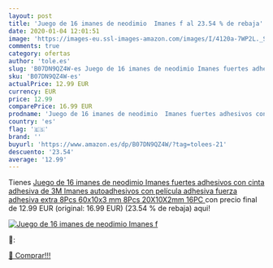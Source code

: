 ```yaml
---
layout: post
title: 'Juego de 16 imanes de neodimio  Imanes f al 23.54 % de rebaja'
date: 2020-01-04 12:01:51
image: 'https://images-eu.ssl-images-amazon.com/images/I/4120a-7WP2L._SL400_.jpg'
comments: true
category: ofertas
author: 'tole.es'
slug: 'B07DN9QZ4W-es Juego de 16 imanes de neodimio Imanes fuertes adhesivos...'
sku: 'B07DN9QZ4W-es'
actualPrice: 12.99 EUR
currency: EUR
price: 12.99
comparePrice: 16.99 EUR
prodname: 'Juego de 16 imanes de neodimio  Imanes fuertes adhesivos con cinta adhesiva de 3M  Imanes autoadhesivos con película adhesiva  fuerza adhesiva extra  8Pcs 60x10x3 mm  8Pcs 20X10X2mm  16PC '
country: 'es'
flag: '🇪🇸'
brand: ''
buyurl: 'https://www.amazon.es/dp/B07DN9QZ4W/?tag=tolees-21'
descuento: '23.54'
average: '12.99'
---
```


Tienes [Juego de 16 imanes de neodimio  Imanes fuertes adhesivos con cinta adhesiva de 3M  Imanes autoadhesivos con película adhesiva  fuerza adhesiva extra  8Pcs 60x10x3 mm  8Pcs 20X10X2mm  16PC ](https://www.amazon.es/dp/B07DN9QZ4W/?tag=tolees-21) con precio final de  12.99 EUR (original: 16.99 EUR) (23.54 %  de rebaja) aqui!

[![Juego de 16 imanes de neodimio  Imanes f](https://images-eu.ssl-images-amazon.com/images/I/4120a-7WP2L._SL400_.jpg)](https://www.amazon.es/dp/B07DN9QZ4W/?tag=tolees-21)

🔎:


[🛒 Comprar!!!](https://www.amazon.es/dp/B07DN9QZ4W/?tag=tolees-21)
